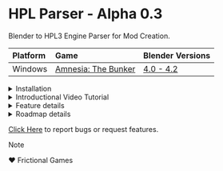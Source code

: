 # HPL Parser - Alpha 0.3
Blender to HPL3 Engine Parser for Mod Creation.

| Platform  | Game | Blender Versions |
| :---         |     :---      |         :--- |
| Windows  | [Amnesia: The Bunker](https://store.steampowered.com/app/1944430/Amnesia_The_Bunker/) | [4.0 - 4.2](https://builder.blender.org/download/daily/)

<details>
   
<summary>Installation</summary>

![](https://github.com/rbx775/HplParser/assets/12616633/7e6284c0-1cea-486a-a7e9-8bb53ab69450)

</details>

<details>
   
<summary>Introductional Video Tutorial</summary>

### Click image to redirect to Youtube

[![Introductional Video Tutorial](https://github.com/rbx775/HplParser/assets/12616633/e5ea470c-e8e3-4368-8a54-473e8aa9808e)](http://www.youtube.com/watch?v=ejfHb0TaxOQ )

</details>

<details>
   
<summary>Feature details</summary>

## Features
1. [ ] Interchangeability HPL Level Editor <=> Blender HPL_Parser
   - [ ] Hpm importer
1. [x] Mod Initialization
1. [ ] Collaborative workflow (user IDs)
1. Full level editor feature set
   - [x] StaticObjects
      - [x] detail meshes
   - [x] Entities
   - [x] Lights
   - [ ] Areas
   - [ ] Particles
   - [ ] Sounds
   - [ ] LightMasks
1. Full material editor feature set
   - [x] SolidDiffuse
   - [ ] ...
1. Full model editor feature set
   - [x] StaticObjects
   - [x] Entities
      - [ ] Animations
      - [ ] ProcAnimations

</details>

<details>
   
<summary>Roadmap details</summary>

## Roadmap
2. [x] v0.1: Basic level decoration. texture, material, model, visual assets export is mostly working.
2. [x] v0.2: Basic interactable entities. i.e.: Prop_Lamp, Prop_Grab... entity file exports are mostly working.
2. [x] v0.3: Mod Initialization.
2. [ ] v0.4: Basic asset imports. game content imports are mostly working.
2. [ ] v0.5: Interchangeability, HPL Parser can read *.hpm files.
2. [ ] v0.6: ...

</details>


[Click Here](https://github.com/rbx775/HplParser/issues) to report bugs or request features.

> [!NOTE]
❤️ Frictional Games
